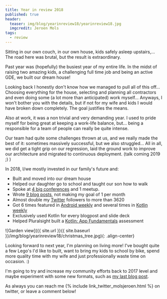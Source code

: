 ```yaml
---
title: Year in review 2018
published: true
header:
  teaser: img/blog/yearinreview18/yearinreview18.jpg
  imgcredit: Jeroen Mols
tags:
  - review
---
```

Sitting in our own couch, in our own house, kids safely asleep upstairs,... The road here was brutal, but the result is extraordinary.

Past year was (hopefully) the busiest year of my entire life. In the midst of raising two amazing kids, a challenging full time job and being an active GDE, we built our dream house!

Looking back I honestly don't know how we managed to pull all of this off... Choosing everything for the house, selecting and planning all contractors and even doing some (a lot more than anticipated) work myself... Anyways, I won't bother you with the details, but if not for my wife and kids I would have broken down completely. The goal justifies the means.

Also at work, it was a non trivial and very demanding year. I used to pride myself for being great at keeping a work-life balance, but... being a responsible for a team of people can really be quite intense.

Our team had quite some challenges thrown at us, and we really made the best of it: sometimes massively successful, but we also struggled... All in all, we did get a tight grip on our regression, laid the ground work to improve our architecture and migrated to continuous deployment. (talk coming 2019 ;) )

In 2018, I/we mostly invested in our family's future and:

- Built and moved into our dream house  
- Helped our daughter go to school and taught our son how to walk
- Spoke at [4 big conferences](https://jeroenmols.com/speaking/) and 1 meetup.
- Wrote [9 blog posts](http://jeroenmols.com/blog/), not making my goal of 1 per month
- Almost double my [Twitter](https://twitter.com/molsjeroen) followers to more than 3620
- Got 6 times featured in [Android weekly](http://androidweekly.net/search?keyword=jeroen+mols&commit=Search) and several times in [Kotlin weekly](http://mailchi.mp/kotlinweekly/kotlin-weekly-118)
- Exclusively used Kotlin for every blogpost and slide deck
- Helped Pluralsight built a [Kotlin: App Fundamentals](https://app.pluralsight.com/score/skill-assessment/kotlin-app-fundamentals/intro?context=skills#/v2/landing) assessment

![Garden view]({{ site.url }}{{ site.baseurl }}/img/blog/yearinreview18/christmas_tree.jpg){: .align-center}

Looking forward to next year, I'm planning on living more! I've bought quite a few Lego's I'd like to built, want to bring my kids to school by bike, spend more quality time with my wife and just professionally waste time on occasion. :)

I'm going to try and increase my community efforts back to 2017 level and maybe experiment with some new formats, such as [my last blog post](https://jeroenmols.com/blog/2018/12/06/fixthetest/).

As always you can reach me {% include link_twitter_molsjeroen.html %} on twitter, or leave a comment below!
